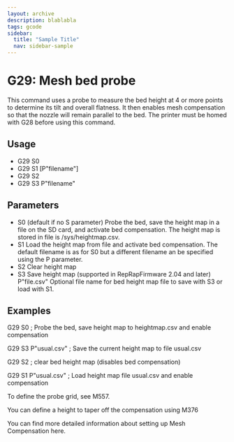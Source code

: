 ```yaml
---
layout: archive
description: blablabla
tags: gcode
sidebar:
  title: "Sample Title"
  nav: sidebar-sample
---
```

# G29: Mesh bed probe #

This command uses a probe to measure the bed height at 4 or more points to determine its tilt and overall flatness. It then enables mesh compensation so that the nozzle will remain parallel to the bed. The printer must be homed with G28 before using this command.

## Usage ##

+ G29 S0
+ G29 S1 [P"filename"]
+ G29 S2
+ G29 S3 P"filename"

## Parameters ##

+ S0 (default if no S parameter) Probe the bed, save the height map in a file on the SD card, and activate bed compensation. The height map is stored in file is /sys/heightmap.csv.
+ S1 Load the height map from file and activate bed compensation. The default filename is as for S0 but a different filename an be specified using the P parameter.
+ S2 Clear height map
+ S3 Save height map (supported in RepRapFirmware 2.04 and later)
P"file.csv" Optional file name for bed height map file to save with S3 or load with S1.
## Examples ##

G29 S0 ; Probe the bed, save height map to heightmap.csv and enable compensation

G29 S3 P"usual.csv" ; Save the current height map to file usual.csv

G29 S2 ; clear bed height map (disables bed compensation)

G29 S1 P"usual.csv" ; Load height map file usual.csv and enable compensation

To define the probe grid, see M557.

You can define a height to taper off the compensation using M376

You can find more detailed information about setting up Mesh Compensation here.
